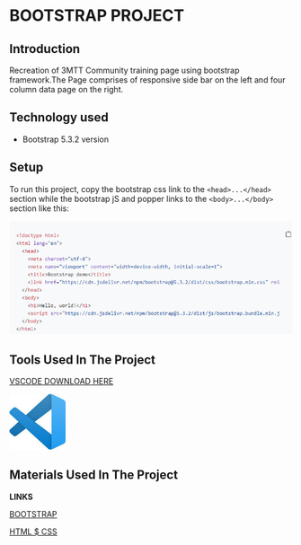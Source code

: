 # BOOTSTRAP PROJECT

## Introduction

Recreation of 3MTT Community training page using bootstrap framework.The Page comprises of responsive side bar on the left and four column data page on the right.

## Technology used

* Bootstrap 5.3.2 version

## Setup

To run this project, copy the bootstrap css link to  the `<head>...</head>` section while the bootstrap jS and popper links to the `<body>...</body>` section like this:

![Bootstrap cdn](/img/Bimg.PNG)

## Tools Used In The Project

[VSCODE DOWNLOAD HERE](https://code.visualstudio.com/)

![VSCODE IMAGE](/img/vscode.jpg)

## Materials Used In The Project

**LINKS**

[BOOTSTRAP](https://getbootstrap.com/docs/5.3/getting-started/introduction/)

[HTML $ CSS](https://www.w3schools.com/tags/tag_doctype.asp)





